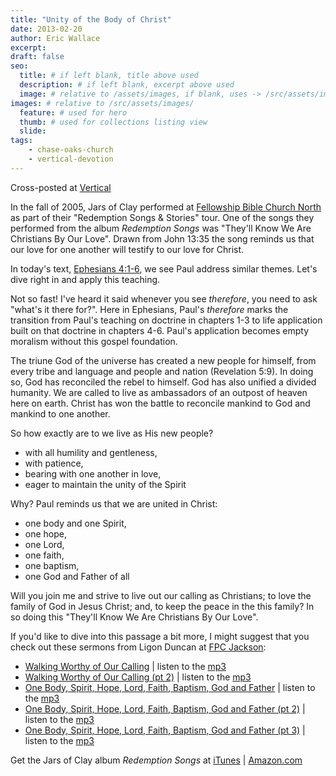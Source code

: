 ```yaml
---
title: "Unity of the Body of Christ"
date: 2013-02-20
author: Eric Wallace
excerpt: 
draft: false
seo:
  title: # if left blank, title above used
  description: # if left blank, excerpt above used
  image: # relative to /assets/images, if blank, uses -> /src/assets/images/meta/default.png
images: # relative to /src/assets/images/
  feature: # used for hero
  thumb: # used for collections listing view
  slide:
tags:
    - chase-oaks-church
    - vertical-devotion
---
```


Cross-posted at [Vertical](http://www.verticaldevotion.com/?p=7970)

In the fall of 2005, Jars of Clay performed at [Fellowship Bible Church North](http://www.chaseoaks.org/) as part of their "Redemption Songs & Stories" tour. One of the songs they performed from the album _Redemption Songs_ was "They'll Know We Are Christians By Our Love". Drawn from John 13:35 the song reminds us that our love for one another will testify to our love for Christ.

In today's text, [Ephesians 4:1-6](http://www.esvbible.org/Ephesians+4.1-6/), we see Paul address similar themes. Let's dive right in and apply this teaching.

Not so fast! I've heard it said whenever you see _therefore_, you need to ask "what's it there for?". Here in Ephesians, Paul's _therefore_ marks the transition from Paul's teaching on doctrine in chapters 1-3 to life application built on that doctrine in chapters 4-6. Paul's application becomes empty moralism without this gospel foundation.

The triune God of the universe has created a new people for himself, from every tribe and language and people and nation (Revelation 5:9). In doing so, God has reconciled the rebel to himself. God has also unified a divided humanity. We are called to live as ambassadors of an outpost of heaven here on earth. Christ has won the battle to reconcile mankind to God and mankind to one another.

So how exactly are to we live as His new people?

- with all humility and gentleness,
- with patience,
- bearing with one another in love,
- eager to maintain the unity of the Spirit

Why? Paul reminds us that we are united in Christ:

- one body and one Spirit,
- one hope,
- one Lord,
- one faith,
- one baptism,
- one God and Father of all

Will you join me and strive to live out our calling as Christians; to love the family of God in Jesus Christ; and, to keep the peace in the this family? In so doing this "They'll Know We Are Christians By Our Love".

If you'd like to dive into this passage a bit more, I might suggest that you check out these sermons from Ligon Duncan at [FPC Jackson](http://www.fpcjackson.org/):

- [Walking Worthy of Our Calling](http://www.fpcjackson.org/resources/sermons/Ephesians/13b_ephesians_4.1_3.htm) | listen to the [mp3](http://www.fpcjackson.org/resources/sermons/Ephesians/mp3%20files/13b%20Eph%2004.01-03%20-%20Walking%20Worthy%20of%20Our%20Calling.mp3)
- [Walking Worthy of Our Calling (pt 2)](http://www.fpcjackson.org/resources/sermons/Ephesians/14a_ephesians_4.1_3_pt_2.htm) | listen to the [mp3](http://www.fpcjackson.org/resources/sermons/Ephesians/mp3%20files/14a%20Eph%2004.01-03%20-%20Walking%20Worthy%20of%20Our%20Calling%20(2).mp3)
- [One Body, Spirit, Hope, Lord, Faith, Baptism, God and Father](http://www.fpcjackson.org/resources/sermons/Ephesians/14b%20ephesians_4.4_6.htm) | listen to the [mp3](http://www.fpcjackson.org/resources/sermons/Ephesians/mp3%20files/14b%20Eph%204.4-6%20pt.1.mp3)
- [One Body, Spirit, Hope, Lord, Faith, Baptism, God and Father (pt 2)](http://www.fpcjackson.org/resources/sermons/Ephesians/15a%20ephesians_4.4_6_pt2.htm) | listen to the [mp3](http://www.fpcjackson.org/resources/sermons/Ephesians/mp3%20files/15a%20Eph%204.4-6%20pt.2%203.19.2006.mp3)
- [One Body, Spirit, Hope, Lord, Faith, Baptism, God and Father (pt 3)](http://www.fpcjackson.org/resources/sermons/Ephesians/15b%20ephesians_4.4_6_pt_3.htm) | listen to the [mp3](http://www.fpcjackson.org/resources/sermons/Ephesians/mp3%20files/15b%20Eph%2004.4-6%20-%20One%20Body,%20Spirit,%20Hope,%20Lord,%20Faith,%20Baptism,%20God%20and%20Father%20(3).mp3)

Get the Jars of Clay album _Redemption Songs_ at [iTunes](https://itunes.apple.com/us/album/redemption-songs/id269440847) | [Amazon.com](http://www.amazon.com/Redemption-Songs/dp/B00136RYVI/ref=sr_1_2?ie=UTF8/ecrosstexas-20)
